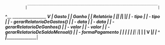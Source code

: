 
              ___________________________________________________________
             |                                                           |
 ____________^______________     _________________     __________________V_______________
|           Gasto          |    |      Ganho      |    |           Relatório             |
|__________________________|    |_________________|    |_________________________________|
| - tipo                   |    | - tipo          |    | - gerarRelatorioDeGastos()      |
| - data                   |    | - data          |    | - gerarRelatorioDeGanhos()      |
| - valor                  |    | - valor         |    | - gerarRelatorioDeSaldoMensal() |
| - formaPagamento         |    |                 |    |                                 |
|__________________________|    |_________________|    |                                 |
                                        V              |_________________________________|
                                        |                                ^
                                        |________________________________|
                                   
                                   

